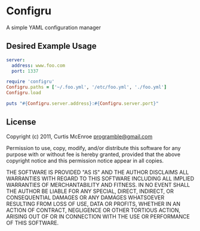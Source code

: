 # Configru

A simple YAML configuration manager

## Desired Example Usage

```yaml
server:
  address: www.foo.com
  port: 1337
```

```ruby
require 'configru'
Configru.paths = ['~/.foo.yml', '/etc/foo.yml', './foo.yml']
Configru.load

puts "#{Configru.server.address}:#{Configru.server.port}"
```

## License

Copyright (c) 2011, Curtis McEnroe <programble@gmail.com>

Permission to use, copy, modify, and/or distribute this software for any
purpose with or without fee is hereby granted, provided that the above
copyright notice and this permission notice appear in all copies.

THE SOFTWARE IS PROVIDED "AS IS" AND THE AUTHOR DISCLAIMS ALL WARRANTIES
WITH REGARD TO THIS SOFTWARE INCLUDING ALL IMPLIED WARRANTIES OF
MERCHANTABILITY AND FITNESS. IN NO EVENT SHALL THE AUTHOR BE LIABLE FOR
ANY SPECIAL, DIRECT, INDIRECT, OR CONSEQUENTIAL DAMAGES OR ANY DAMAGES
WHATSOEVER RESULTING FROM LOSS OF USE, DATA OR PROFITS, WHETHER IN AN
ACTION OF CONTRACT, NEGLIGENCE OR OTHER TORTIOUS ACTION, ARISING OUT OF
OR IN CONNECTION WITH THE USE OR PERFORMANCE OF THIS SOFTWARE.

